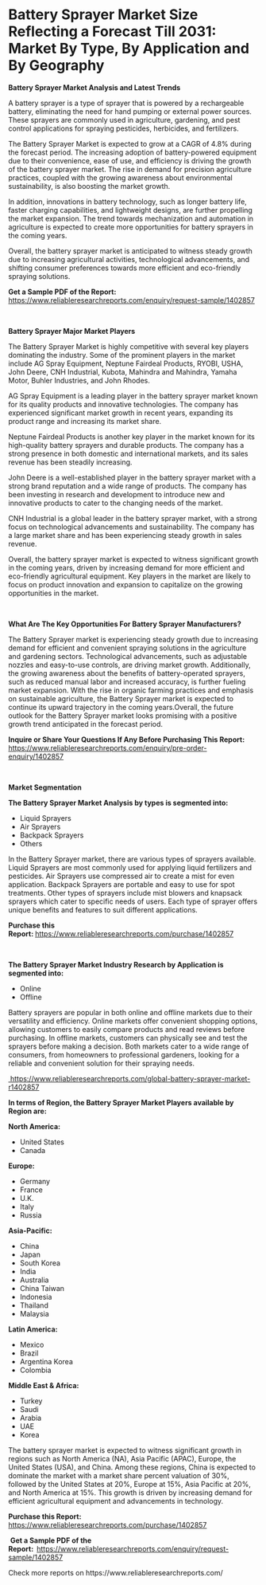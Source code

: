 <p><h1>Battery Sprayer Market Size Reflecting a Forecast Till 2031: Market By Type, By Application and By Geography</h1></p><p><strong>Battery Sprayer Market Analysis and Latest Trends</strong></p>
<p><p>A battery sprayer is a type of sprayer that is powered by a rechargeable battery, eliminating the need for hand pumping or external power sources. These sprayers are commonly used in agriculture, gardening, and pest control applications for spraying pesticides, herbicides, and fertilizers.</p><p>The Battery Sprayer Market is expected to grow at a CAGR of 4.8% during the forecast period. The increasing adoption of battery-powered equipment due to their convenience, ease of use, and efficiency is driving the growth of the battery sprayer market. The rise in demand for precision agriculture practices, coupled with the growing awareness about environmental sustainability, is also boosting the market growth.</p><p>In addition, innovations in battery technology, such as longer battery life, faster charging capabilities, and lightweight designs, are further propelling the market expansion. The trend towards mechanization and automation in agriculture is expected to create more opportunities for battery sprayers in the coming years.</p><p>Overall, the battery sprayer market is anticipated to witness steady growth due to increasing agricultural activities, technological advancements, and shifting consumer preferences towards more efficient and eco-friendly spraying solutions.</p></p>
<p><strong>Get a Sample PDF of the Report:&nbsp;</strong> <a href="https://www.reliableresearchreports.com/enquiry/request-sample/1402857">https://www.reliableresearchreports.com/enquiry/request-sample/1402857</a></p>
<p>&nbsp;</p>
<p><strong>Battery Sprayer Major Market Players</strong></p>
<p><p>The Battery Sprayer Market is highly competitive with several key players dominating the industry. Some of the prominent players in the market include AG Spray Equipment, Neptune Fairdeal Products, RYOBI, USHA, John Deere, CNH Industrial, Kubota, Mahindra and Mahindra, Yamaha Motor, Buhler Industries, and John Rhodes.</p><p>AG Spray Equipment is a leading player in the battery sprayer market known for its quality products and innovative technologies. The company has experienced significant market growth in recent years, expanding its product range and increasing its market share.</p><p>Neptune Fairdeal Products is another key player in the market known for its high-quality battery sprayers and durable products. The company has a strong presence in both domestic and international markets, and its sales revenue has been steadily increasing.</p><p>John Deere is a well-established player in the battery sprayer market with a strong brand reputation and a wide range of products. The company has been investing in research and development to introduce new and innovative products to cater to the changing needs of the market.</p><p>CNH Industrial is a global leader in the battery sprayer market, with a strong focus on technological advancements and sustainability. The company has a large market share and has been experiencing steady growth in sales revenue.</p><p>Overall, the battery sprayer market is expected to witness significant growth in the coming years, driven by increasing demand for more efficient and eco-friendly agricultural equipment. Key players in the market are likely to focus on product innovation and expansion to capitalize on the growing opportunities in the market.</p></p>
<p>&nbsp;</p>
<p><strong>What Are The Key Opportunities For Battery Sprayer Manufacturers?</strong></p>
<p><p>The Battery Sprayer market is experiencing steady growth due to increasing demand for efficient and convenient spraying solutions in the agriculture and gardening sectors. Technological advancements, such as adjustable nozzles and easy-to-use controls, are driving market growth. Additionally, the growing awareness about the benefits of battery-operated sprayers, such as reduced manual labor and increased accuracy, is further fueling market expansion. With the rise in organic farming practices and emphasis on sustainable agriculture, the Battery Sprayer market is expected to continue its upward trajectory in the coming years.Overall, the future outlook for the Battery Sprayer market looks promising with a positive growth trend anticipated in the forecast period.</p></p>
<p><strong>Inquire or Share Your Questions If Any Before Purchasing This Report:</strong> <a href="https://www.reliableresearchreports.com/enquiry/pre-order-enquiry/1402857">https://www.reliableresearchreports.com/enquiry/pre-order-enquiry/1402857</a></p>
<p>&nbsp;</p>
<p><strong>Market Segmentation</strong></p>
<p><strong>The Battery Sprayer Market Analysis by types is segmented into:</strong></p>
<p><ul><li>Liquid Sprayers</li><li>Air Sprayers</li><li>Backpack Sprayers</li><li>Others</li></ul></p>
<p><p>In the Battery Sprayer market, there are various types of sprayers available. Liquid Sprayers are most commonly used for applying liquid fertilizers and pesticides. Air Sprayers use compressed air to create a mist for even application. Backpack Sprayers are portable and easy to use for spot treatments. Other types of sprayers include mist blowers and knapsack sprayers which cater to specific needs of users. Each type of sprayer offers unique benefits and features to suit different applications.</p></p>
<p><strong>Purchase this Report:&nbsp;</strong><a href="https://www.reliableresearchreports.com/purchase/1402857">https://www.reliableresearchreports.com/purchase/1402857</a></p>
<p>&nbsp;</p>
<p><strong>The Battery Sprayer Market Industry Research by Application is segmented into:</strong></p>
<p><ul><li>Online</li><li>Offline</li></ul></p>
<p><p>Battery sprayers are popular in both online and offline markets due to their versatility and efficiency. Online markets offer convenient shopping options, allowing customers to easily compare products and read reviews before purchasing. In offline markets, customers can physically see and test the sprayers before making a decision. Both markets cater to a wide range of consumers, from homeowners to professional gardeners, looking for a reliable and convenient solution for their spraying needs.</p></p>
<p><a href="https://www.reliableresearchreports.com/global-battery-sprayer-market-r1402857">&nbsp;https://www.reliableresearchreports.com/global-battery-sprayer-market-r1402857</a></p>
<p><strong>In terms of Region, the Battery Sprayer Market Players available by Region are:</strong></p>
<p>
    <p> <strong> North America: </strong>
        <ul>
            <li>United States</li>
            <li>Canada</li>
        </ul>
        </p> 
    <p> <strong> Europe: </strong>
        <ul>
            <li>Germany</li>
            <li>France</li>
            <li>U.K.</li>
            <li>Italy</li>
            <li>Russia</li>
        </ul>
        </p> 
    <p> <strong> Asia-Pacific: </strong>
        <ul>
            <li>China</li>
            <li>Japan</li>
            <li>South Korea</li>
            <li>India</li>
            <li>Australia</li>
            <li>China Taiwan</li>
            <li>Indonesia</li>
            <li>Thailand</li>
            <li>Malaysia</li>
        </ul>
        </p> 
    <p> <strong> Latin America: </strong>
        <ul>
            <li>Mexico</li>
            <li>Brazil</li>
            <li>Argentina Korea</li>
            <li>Colombia</li>
        </ul>
        </p> 
    <p> <strong> Middle East & Africa: </strong>
        <ul>
            <li>Turkey</li>
            <li>Saudi</li>
            <li>Arabia</li>
            <li>UAE</li>
            <li>Korea</li>
        </ul>
    </p>
    </p>
<p><p>The battery sprayer market is expected to witness significant growth in regions such as North America (NA), Asia Pacific (APAC), Europe, the United States (USA), and China. Among these regions, China is expected to dominate the market with a market share percent valuation of 30%, followed by the United States at 20%, Europe at 15%, Asia Pacific at 20%, and North America at 15%. This growth is driven by increasing demand for efficient agricultural equipment and advancements in technology.</p></p>
<p><strong>Purchase this Report: </strong><a href="https://www.reliableresearchreports.com/purchase/1402857">https://www.reliableresearchreports.com/purchase/1402857</a></p>
<p>&nbsp;<strong>Get a Sample PDF of the Report:&nbsp;&nbsp;</strong><a href="https://www.reliableresearchreports.com/enquiry/request-sample/1402857">https://www.reliableresearchreports.com/enquiry/request-sample/1402857</a></p>
<p><strong></strong></p>
<p>Check more reports on https://www.reliableresearchreports.com/</p>